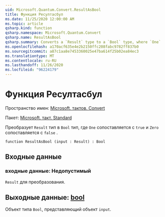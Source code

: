 ```yaml
---
uid: Microsoft.Quantum.Convert.ResultAsBool
title: Функция Ресултасбул
ms.date: 11/25/2020 12:00:00 AM
ms.topic: article
qsharp.kind: function
qsharp.namespace: Microsoft.Quantum.Convert
qsharp.name: ResultAsBool
qsharp.summary: Converts a `Result` type to a `Bool` type, where `One` is mapped to `true` and `Zero` is mapped to `false`.
ms.openlocfilehash: a170acf635e4e2b2150ffc208fabc9782ff837b0
ms.sourcegitcommit: a87c1aa8e7453360025e47ba614f25b02ea84ec3
ms.translationtype: MT
ms.contentlocale: ru-RU
ms.lasthandoff: 11/26/2020
ms.locfileid: "96224179"
---
```

# <a name="resultasbool-function"></a>Функция Ресултасбул

Пространство имен: [Microsoft. тактов. Convert](xref:Microsoft.Quantum.Convert)

Пакет: [Microsoft. такт. Standard](https://nuget.org/packages/Microsoft.Quantum.Standard)


Преобразует `Result` тип в `Bool` тип, где `One` сопоставляется с `true` и `Zero` сопоставляется с `false` .

```qsharp
function ResultAsBool (input : Result) : Bool
```


## <a name="input"></a>Входные данные

### <a name="input--__invalidresult__"></a>входные данные: __Недопустимый <Result>__

`Result` для преобразования.



## <a name="output--bool"></a>Выходные данные: [bool](xref:microsoft.quantum.lang-ref.bool)

Объект типа `Bool`, представляющий объект `input`.